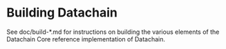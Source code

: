 Building Datachain
================

See doc/build-*.md for instructions on building the various
elements of the Datachain Core reference implementation of Datachain.
